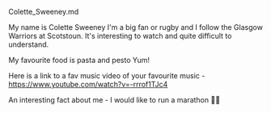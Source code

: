 Colette_Sweeney.md

My name is Colette Sweeney I'm a big fan or rugby and I follow the Glasgow Warriors at Scotstoun. It's interesting to watch and quite difficult to understand.

My favourite food is pasta and pesto Yum!

Here is a link to a fav music video of your favourite music - https://www.youtube.com/watch?v=-rrrof1TJc4

An interesting fact about me - I would like to run a marathon 🏃‍♀️
